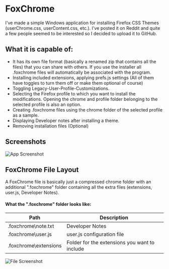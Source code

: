 
# FoxChrome

I've made a simple Windows application for installing Firefox CSS Themes (userChrome.css, userContent.css, etc.). I've posted it on Reddit and quite a few people seemed to be interested so I decided to upload it to GitHub. 

## What it is capable of:
- It has its own file format (basically a renamed zip that contains all the files) that you can share with others. If you use the installer all .foxchrome files will automatically be associated with the program.
- Installing included extensions, applying prefs.js settings (All of them have toggles to turn them off or make them optional of course)
- Toggling Legacy-User-Profile-Customizations. 
- Selecting the Firefox profile to which you want to install the modifications. Opening the chrome and profile folder belonging to the selected profile is also an option.
- Creating .foxchrome files using the chrome folder of the selected profile as a sample. 
- Displaying Developer notes after installing a theme. 
- Removing installation files (Optional)

## Screenshots

![App Screenshot](https://cdn.discordapp.com/attachments/702801259014389900/1213541086245421137/image.png?ex=65f5d935&is=65e36435&hm=019f3b6f272a9282ee704dbf9b7b1bf6adf75cdb56a3be0947198cbbeb800098&=&format=webp&quality=lossless)

## FoxChrome File Layout
A FoxChrome file is basically just a compressed chrome folder with an additional ".foxchrome" folder containing all the extra files (extensions, user.js, Developer Notes).

#### What the ".foxchrome" folder looks like:

| Path                  | Description                                                        |
| ----------------------| ------------------------------------------------------------------ |
| .foxchrome\note.txt   | Developer Notes                                                    |
| .foxchrome\user.js    | user.js configuration file                                         |
| .foxchrome\extensions | Folder for the extensions you want to include                      |

![File Screenshot](https://media.discordapp.net/attachments/702801259014389900/1213545399328182283/image.png?ex=65f5dd39&is=65e36839&hm=3c03b7220ae6405e398c2326f3c4f6a78c81dfeb9694e11f45325bda3ed5765a&=&format=webp&quality=lossless)




